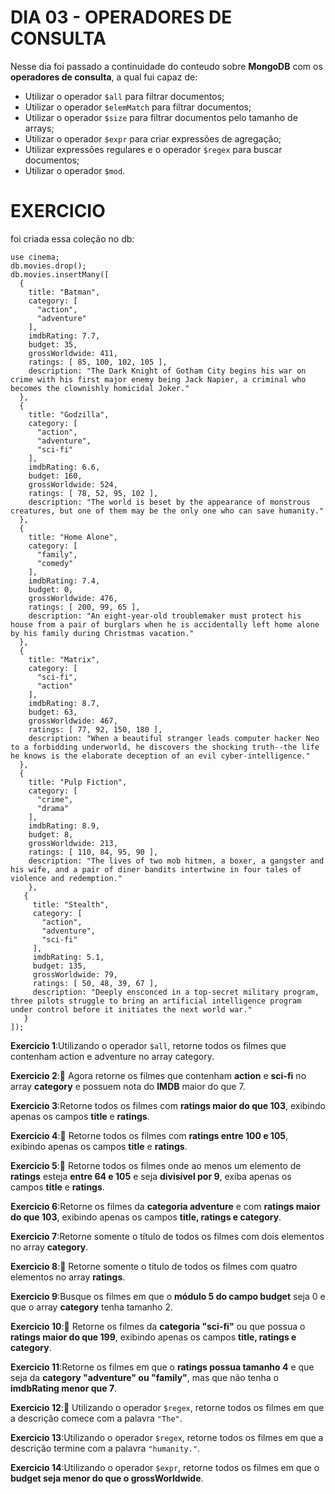 # DIA 03 - OPERADORES DE CONSULTA

Nesse dia foi passado a continuidade do conteudo sobre **MongoDB** com os **operadores de consulta**, a qual fui capaz de: 

- Utilizar o operador `$all` para filtrar documentos;
- Utilizar o operador `$elemMatch` para filtrar documentos;
- Utilizar o operador `$size` para filtrar documentos pelo tamanho de arrays;
- Utilizar o operador `$expr` para criar expressões de agregação;
- Utilizar expressões regulares e o operador `$regex` para buscar documentos;
- Utilizar o operador `$mod`.

# EXERCICIO

foi criada essa coleção no db:

```shell
use cinema;
db.movies.drop();
db.movies.insertMany([
  {
    title: "Batman",
    category: [
      "action",
      "adventure"
    ],
    imdbRating: 7.7,
    budget: 35,
    grossWorldwide: 411,
    ratings: [ 85, 100, 102, 105 ],
    description: "The Dark Knight of Gotham City begins his war on crime with his first major enemy being Jack Napier, a criminal who becomes the clownishly homicidal Joker."
  },
  {
    title: "Godzilla",
    category: [
      "action",
      "adventure",
      "sci-fi"
    ],
    imdbRating: 6.6,
    budget: 160,
    grossWorldwide: 524,
    ratings: [ 78, 52, 95, 102 ],
    description: "The world is beset by the appearance of monstrous creatures, but one of them may be the only one who can save humanity."
  },
  {
    title: "Home Alone",
    category: [
      "family",
      "comedy"
    ],
    imdbRating: 7.4,
    budget: 0,
    grossWorldwide: 476,
    ratings: [ 200, 99, 65 ],
    description: "An eight-year-old troublemaker must protect his house from a pair of burglars when he is accidentally left home alone by his family during Christmas vacation."
  },
  {
    title: "Matrix",
    category: [
      "sci-fi",
      "action"
    ],
    imdbRating: 8.7,
    budget: 63,
    grossWorldwide: 467,
    ratings: [ 77, 92, 150, 180 ],
    description: "When a beautiful stranger leads computer hacker Neo to a forbidding underworld, he discovers the shocking truth--the life he knows is the elaborate deception of an evil cyber-intelligence."
  },
  {
    title: "Pulp Fiction",
    category: [
      "crime",
      "drama"
    ],
    imdbRating: 8.9,
    budget: 8,
    grossWorldwide: 213,
    ratings: [ 110, 84, 95, 90 ],
    description: "The lives of two mob hitmen, a boxer, a gangster and his wife, and a pair of diner bandits intertwine in four tales of violence and redemption."
    },
   {
     title: "Stealth",
     category: [
       "action",
       "adventure",
       "sci-fi"
     ],
     imdbRating: 5.1,
     budget: 135,
     grossWorldwide: 79,
     ratings: [ 50, 48, 39, 67 ],
     description: "Deeply ensconced in a top-secret military program, three pilots struggle to bring an artificial intelligence program under control before it initiates the next world war."
   }
]);
```

**Exercicio 1**:Utilizando o operador `$all`, retorne todos os filmes que contenham action e adventure no array category.

**Exercicio 2**:🚀 Agora retorne os filmes que contenham **action** e **sci-fi** no array **category** e possuem nota do **IMDB** maior do que 7.

**Exercicio 3**:Retorne todos os filmes com **ratings maior do que 103**, exibindo apenas os campos **title** e **ratings**.

**Exercicio 4**:🚀 Retorne todos os filmes com **ratings entre 100 e 105**, exibindo apenas os campos **title** e **ratings**.

**Exercicio 5**:🚀 Retorne todos os filmes onde ao menos um elemento de **ratings** esteja **entre 64 e 105** e seja **divisível por 9**, exiba apenas os campos **title** e **ratings**.

**Exercicio 6**:Retorne os filmes da **categoria adventure** e com **ratings maior do que 103**, exibindo apenas os campos **title, ratings e category**.

**Exercicio 7**:Retorne somente o título de todos os filmes com dois elementos no array **category**.

**Exercicio 8**:🚀 Retorne somente o título de todos os filmes com quatro elementos no array **ratings**.

**Exercicio 9**:Busque os filmes em que o **módulo 5 do campo budget** seja 0 e que o array **category** tenha tamanho 2.

**Exercicio 10**:🚀 Retorne os filmes da **categoria "sci-fi"** ou que possua o **ratings maior do que 199**, exibindo apenas os campos **title, ratings e category**.

**Exercicio 11**:Retorne os filmes em que o **ratings possua tamanho 4** e que seja da **category "adventure" ou "family"**, mas que não tenha o **imdbRating menor que 7**.

**Exercicio 12**:🚀 Utilizando o operador `$regex`, retorne todos os filmes em que a descrição comece com a palavra `"The"`.

**Exercicio 13**:Utilizando o operador `$regex`, retorne todos os filmes em que a descrição termine com a palavra `"humanity."`.

**Exercicio 14**:Utilizando o operador `$expr`, retorne todos os filmes em que o **budget seja menor do que o grossWorldwide**.